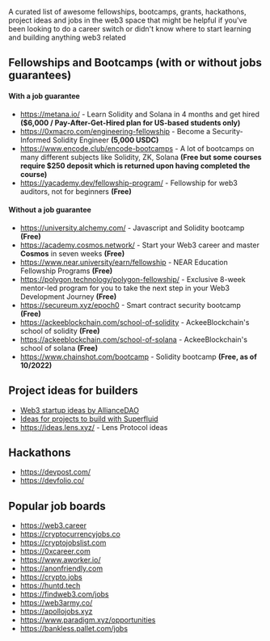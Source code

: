 A curated list of awesome fellowships, bootcamps, grants, hackathons, project ideas and jobs in the web3 space that might be helpful if you've been looking to do a career switch or didn't know where to start learning and building anything web3 related

## Fellowships and Bootcamps (with or without jobs guarantees)

#### With a job guarantee
* https://metana.io/ - Learn Solidity and Solana in 4 months and get hired **($6,000 / Pay-After-Get-Hired plan for US-based students only)**
* https://0xmacro.com/engineering-fellowship - Become a Security-Informed Solidity Engineer **(5,000 USDC)**
* https://www.encode.club/encode-bootcamps - A lot of bootcamps on many different subjects like Solidity, ZK, Solana **(Free but some courses require $250 deposit which is returned upon having completed the course)**
* https://yacademy.dev/fellowship-program/ - Fellowship for web3 auditors, not for beginners **(Free)**

#### Without a job guarantee
* https://university.alchemy.com/ - Javascript and Solidity bootcamp **(Free)**
* https://academy.cosmos.network/ - Start your Web3 career and master **Cosmos** in seven weeks **(Free)**
* https://www.near.university/earn/fellowship - NEAR Education Fellowship Programs **(Free)**
* https://polygon.technology/polygon-fellowship/ - Exclusive 8-week mentor-led program for you to take the next step in your Web3 Development Journey **(Free)**
* https://secureum.xyz/epoch0 - Smart contract security bootcamp **(Free)**
* https://ackeeblockchain.com/school-of-solidity - AckeeBlockchain's school of solidity **(Free)**
* https://ackeeblockchain.com/school-of-solana - AckeeBlockchain's school of solana **(Free)**
* https://www.chainshot.com/bootcamp - Solidity bootcamp **(Free, as of 10/2022)**

## Project ideas for builders
* [Web3 startup ideas by AllianceDAO](https://alliancedao.notion.site/Crypto-Web3-Startup-Ideas-48d40ccadeeb42a48056659fcce109b1)
* [Ideas for projects to build with Superfluid](https://superfluidhq.notion.site/Superfluid-Wave-Project-Ideas-7e8c792758004bd2ae452d1f9810cc58)
* https://ideas.lens.xyz/ - Lens Protocol ideas

## Hackathons

* https://devpost.com/
* https://devfolio.co/

## Popular job boards

* https://web3.career
* https://cryptocurrencyjobs.co
* https://cryptojobslist.com
* https://0xcareer.com
* https://www.aworker.io/
* https://anonfriendly.com
* https://crypto.jobs
* https://huntd.tech
* https://findweb3.com/jobs
* https://web3army.co/
* https://apollojobs.xyz
* https://www.paradigm.xyz/opportunities
* https://bankless.pallet.com/jobs
